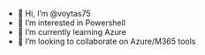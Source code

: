 - 👋 Hi, I’m @voytas75
- 👀 I’m interested in Powershell
- 🌱 I’m currently learning Azure
- 💞️ I’m looking to collaborate on Azure/M365 tools

<!---
voytas75/voytas75 is a ✨ special ✨ repository because its `README.md` (this file) appears on your GitHub profile.
You can click the Preview link to take a look at your changes.
--->
